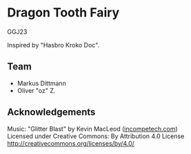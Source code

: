 # Dragon Tooth Fairy

GGJ23

Inspired by "Hasbro Kroko Doc".

## Team

* Markus Dittmann
* Oliver "oz" Z.

## Acknowledgements

Music: "Glitter Blast" by Kevin MacLeod (<a href="https://incompetech.com/">incompetech.com</a>)<br>
Licensed under Creative Commons: By Attribution 4.0 License<br>
<a href="http://creativecommons.org/licenses/by/4.0/">http://creativecommons.org/licenses/by/4.0/</a>
